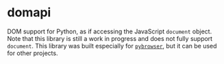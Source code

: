 # domapi

DOM support for Python, as if accessing the JavaScript `document` object. Note that this library is still a work in  progress and does not fully support `document`. This library was built especially for [`pybrowser`](https://github.com/User0332/pybrowser), but it can be used for other projects.
